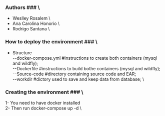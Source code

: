 ### Authors ###  \
 -  Weslley Rosalem  \
 -  Ana Carolina Honorio  \
 -  Rodrigo Santana  \

###  How to deploy the environment ###  \
 - Structure  \
 --docker-compose.yml #instructions to create both containers (mysql and wildfly);  \
 --Dockerfile #instructions to build bothe containers (mysql and wildfly);  \
 --Source-code #directory containing source code and EAR;  \
 --workdir #dictory used to save and keep data from database;  \

### Creating the environment ###  \
1- You need to have docker installed  \
2- Then run docker-compose up -d  \

